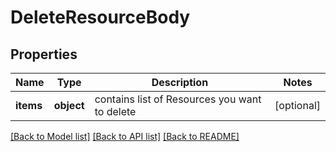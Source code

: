 # DeleteResourceBody

## Properties
Name | Type | Description | Notes
------------ | ------------- | ------------- | -------------
**items** | **object** | contains list of Resources you want to delete | [optional] 

[[Back to Model list]](../../README.md#documentation-for-models) [[Back to API list]](../../README.md#documentation-for-api-endpoints) [[Back to README]](../../README.md)


